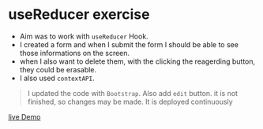 # useReducer exercise

- Aim was to work with `useReducer` Hook.
- I created a form and when I submit the form I should be able to see those informations on the screen.
- when I also want to delete them, with the clicking the reagerding button, they could be erasable.
- I also used `contextAPI`.

> I updated the code with `Bootstrap`. Also add `edit` button.
> it is not finished, so changes may be made. It is deployed continuously
> 
[live Demo](https://person-add-edit.netlify.app)
